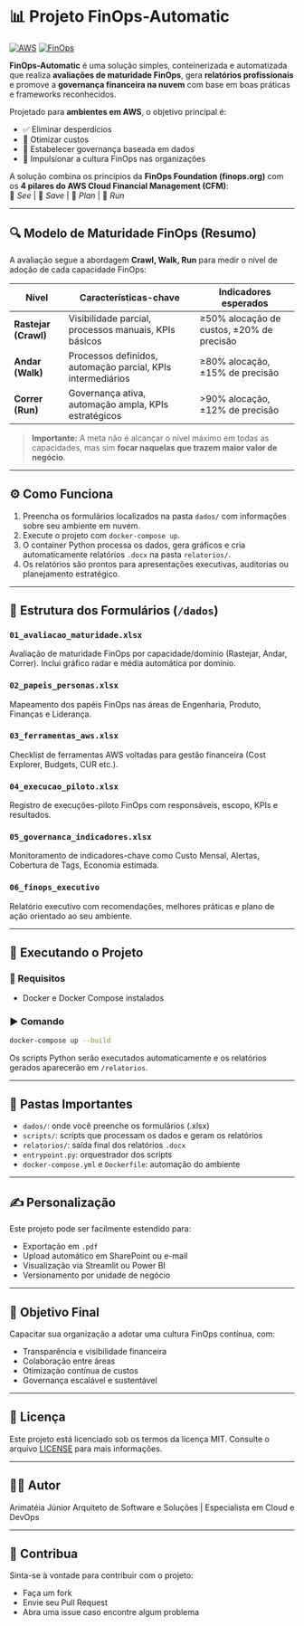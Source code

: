 # 📊 Projeto FinOps-Automatic

[![AWS](https://img.shields.io/badge/Built%20for-AWS-orange?logo=amazonaws)](https://aws.amazon.com)
[![FinOps](https://img.shields.io/badge/FinOps%20Enabled-Práticas%20Financeiras%20em%20Nuvem-blueviolet?logo=finops)](https://www.finops.org)


**FinOps-Automatic** é uma solução simples, conteinerizada e automatizada que realiza **avaliações de maturidade FinOps**, gera **relatórios profissionais** e promove a **governança financeira na nuvem** com base em boas práticas e frameworks reconhecidos.

Projetado para **ambientes em AWS**, o objetivo principal é:

- ✅ Eliminar desperdícios  
- 💸 Otimizar custos  
- 🧭 Estabelecer governança baseada em dados  
- 🔄 Impulsionar a cultura FinOps nas organizações

A solução combina os princípios da **FinOps Foundation (finops.org)** com os **4 pilares do AWS Cloud Financial Management (CFM)**:  
🔹 *See* | 🔹 *Save* | 🔹 *Plan* | 🔹 *Run*

---

## 🔍 Modelo de Maturidade FinOps (Resumo)

A avaliação segue a abordagem **Crawl, Walk, Run** para medir o nível de adoção de cada capacidade FinOps:

| Nível     | Características-chave | Indicadores esperados |
|-----------|------------------------|------------------------|
| **Rastejar (Crawl)** | Visibilidade parcial, processos manuais, KPIs básicos | ≥50% alocação de custos, ±20% de precisão |
| **Andar (Walk)**     | Processos definidos, automação parcial, KPIs intermediários | ≥80% alocação, ±15% de precisão |
| **Correr (Run)**     | Governança ativa, automação ampla, KPIs estratégicos | >90% alocação, ±12% de precisão |

> **Importante:** A meta não é alcançar o nível máximo em todas as capacidades, mas sim **focar naquelas que trazem maior valor de negócio**.

---

## ⚙️ Como Funciona

1. Preencha os formulários localizados na pasta `dados/` com informações sobre seu ambiente em nuvem.
2. Execute o projeto com `docker-compose up`.
3. O container Python processa os dados, gera gráficos e cria automaticamente relatórios `.docx` na pasta `relatorios/`.
4. Os relatórios são prontos para apresentações executivas, auditorias ou planejamento estratégico.

---

## 📂 Estrutura dos Formulários (`/dados`)

### `01_avaliacao_maturidade.xlsx`
Avaliação de maturidade FinOps por capacidade/domínio (Rastejar, Andar, Correr). Inclui gráfico radar e média automática por domínio.

### `02_papeis_personas.xlsx`
Mapeamento dos papéis FinOps nas áreas de Engenharia, Produto, Finanças e Liderança.

### `03_ferramentas_aws.xlsx`
Checklist de ferramentas AWS voltadas para gestão financeira (Cost Explorer, Budgets, CUR etc.).

### `04_execucao_piloto.xlsx`
Registro de execuções-piloto FinOps com responsáveis, escopo, KPIs e resultados.

### `05_governanca_indicadores.xlsx`
Monitoramento de indicadores-chave como Custo Mensal, Alertas, Cobertura de Tags, Economia estimada.

### `06_finops_executivo`
Relatório executivo com recomendações, melhores práticas e plano de ação orientado ao seu ambiente.

---

## 🚀 Executando o Projeto

### 🔧 Requisitos
- Docker e Docker Compose instalados

### ▶️ Comando

```bash
docker-compose up --build
```

Os scripts Python serão executados automaticamente e os relatórios gerados aparecerão em `/relatorios`.

---

## 📁 Pastas Importantes

- `dados/`: onde você preenche os formulários (.xlsx)
- `scripts/`: scripts que processam os dados e geram os relatórios
- `relatorios/`: saída final dos relatórios `.docx`
- `entrypoint.py`: orquestrador dos scripts
- `docker-compose.yml` e `Dockerfile`: automação do ambiente

---

## ✍️ Personalização

Este projeto pode ser facilmente estendido para:
- Exportação em `.pdf`
- Upload automático em SharePoint ou e-mail
- Visualização via Streamlit ou Power BI
- Versionamento por unidade de negócio

---

## 🎯 Objetivo Final

Capacitar sua organização a adotar uma cultura FinOps contínua, com:
- Transparência e visibilidade financeira
- Colaboração entre áreas
- Otimização contínua de custos
- Governança escalável e sustentável

---

## 📜 Licença

Este projeto está licenciado sob os termos da licença MIT. Consulte o arquivo [LICENSE](LICENSE) para mais informações.

---

## 👨‍💻 Autor

Arimatéia Júnior
Arquiteto de Software e Soluções | Especialista em Cloud e DevOps

---

## 🤝 Contribua

Sinta-se à vontade para contribuir com o projeto:

- Faça um fork
- Envie seu Pull Request
- Abra uma issue caso encontre algum problema
